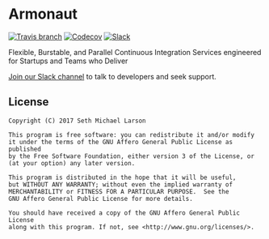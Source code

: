 # Armonaut

[![Travis branch](https://img.shields.io/travis/rust-lang/rust/master.svg)](https://travis-ci.org/armonaut/armonaut.io)
[![Codecov](https://img.shields.io/codecov/c/github/armonaut/armonaut.io/master.svg)](https://codecov.io/gh/armonaut/armonaut.io)
[![Slack](https://img.shields.io/badge/slack-%23dev-blue.svg)](https://armonaut.slack.com)

Flexible, Burstable, and Parallel Continuous Integration Services engineered for Startups and Teams who Deliver

[Join our Slack channel](https://armonaut.slack.com) to talk to developers and seek support.

## License

```
Copyright (C) 2017 Seth Michael Larson

This program is free software: you can redistribute it and/or modify
it under the terms of the GNU Affero General Public License as published
by the Free Software Foundation, either version 3 of the License, or
(at your option) any later version.

This program is distributed in the hope that it will be useful,
but WITHOUT ANY WARRANTY; without even the implied warranty of
MERCHANTABILITY or FITNESS FOR A PARTICULAR PURPOSE.  See the
GNU Affero General Public License for more details.

You should have received a copy of the GNU Affero General Public License
along with this program. If not, see <http://www.gnu.org/licenses/>.
```
